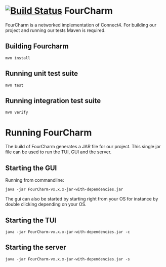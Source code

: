 [![Build Status](https://magnum.travis-ci.com/protowouter/FourCharm.svg?token=P6RyMRJqs6yXypzq1pt7&branch=master)](https://magnum.travis-ci.com/protowouter/FourCharm)
FourCharm
=========

FourCharm is a networked implementation of Connect4. For building our project and running our tests
Maven is required.

Building Fourcharm
------------------


    mvn install


Running unit test suite
-----------------------

    mvn test



Running integration test suite
------------------------------

    mvn verify



Running FourCharm
=================

The build of FourCharm generates a JAR file for our project. This single jar file can be used
to run the TUI, GUI and the server.


Starting the GUI
----------------

Running from commandline:

    java -jar FourCharm-vx.x.x-jar-with-dependencies.jar

The gui can also be started by starting right from your OS for instance by double clicking depending on your OS.

Starting the TUI
----------------

    java -jar FourCharm-vx.x.x-jar-with-dependencies.jar -c


Starting the server
-------------------

    java -jar FourCharm-vx.x.x-jar-with-dependencies.jar -s






